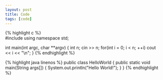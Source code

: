 ```yaml
---
layout: post
title: Code
tags: [code]
---
```


{% highlight c %}	
#include<iostream>
using namespace std;

int main(int argc, char **argv)
{
	int n;
	cin >> n;
	for(int i = 0; i < n; ++i)
		cout << i << "\n";
}
{% endhighlight %}

{% highlight java linenos %}
public class HelloWorld {
    public static void main(String args[]) {
      System.out.println("Hello World!");
    }
}
{% endhighlight %}
